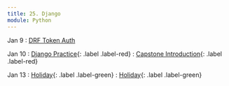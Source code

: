 ```yaml
---
title: 25. Django
module: Python
---
```


Jan 9
: [DRF Token Auth](https://git.generalassemb.ly/seir-flex-07-25-23/drf-token-auth)

Jan 10
: [Django Practice](){: .label .label-red}
  : [Capstone Introduction](){: .label .label-red}

Jan 13
: [Holiday](){: .label .label-green}
  : [Holiday](){: .label .label-green}
